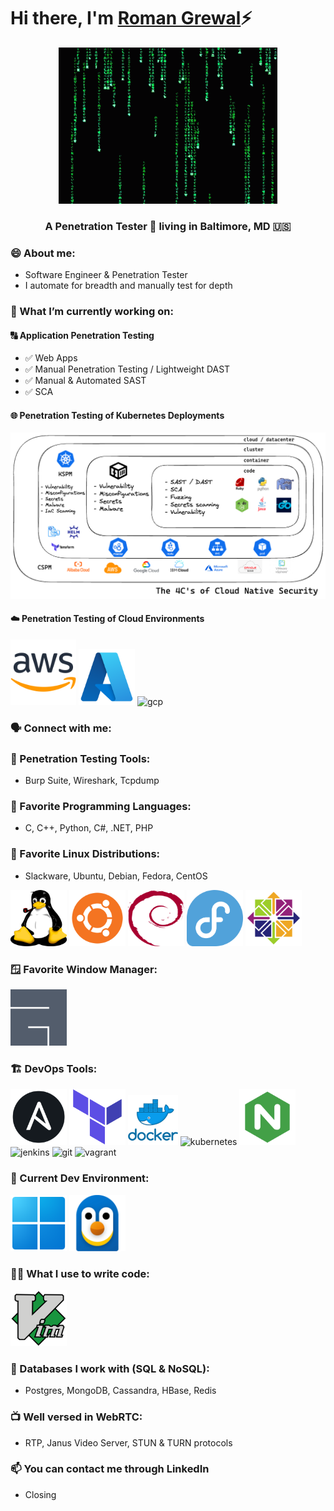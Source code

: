 <h1 align="left">
    Hi there, I'm <a href="https://www.linkedin.com/in/roman-grewal-99907b377/" target="_blank">Roman Grewal</a>⚡
</h1>

<p align="center">
  <img src="./img/matrix.gif" height="250dp" >
</p>
<h3 align="center">
A Penetration Tester 🤖 living in Baltimore, MD 🇺🇸
</h3>

### 😄 About me:
- Software Engineer & Penetration Tester
- I automate for breadth and manually test for depth
  
### 🔭 What I’m currently working on:
#### 🔠 Application Penetration Testing
- ✅ Web Apps
- ✅ Manual Penetration Testing / Lightweight DAST
- ✅ Manual & Automated SAST
- ✅ SCA
#### 🌐 Penetration Testing of Kubernetes Deployments
![4c-cloud](./img/4c-cloud-native.png)
#### ☁️ Penetration Testing of Cloud Environments
<p align="left">
    <img src="https://raw.githubusercontent.com/devicons/devicon/master/icons/amazonwebservices/amazonwebservices-original-wordmark.svg" alt="aws" width="105" height="105"/>
    <img src="./img/Microsoft_Azure.svg.png" alt="azure" width="90" height="90"/>
    <img src="https://www.vectorlogo.zone/logos/google_cloud/google_cloud-icon.svg" alt="gcp" width="90" height="90"/>
</p>

### 🗣️ Connect with me:
### 🔦 Penetration Testing Tools:
- Burp Suite, Wireshark, Tcpdump
### 💯 Favorite Programming Languages:
- C, C++, Python, C#, .NET, PHP
### 🐧 Favorite Linux Distributions:
- Slackware, Ubuntu, Debian, Fedora, CentOS
<p align="left">
    <img src="./img/slackware.png" alt="slackware" width="90" height="90"/> 
    <img src="./img/ubuntu.png" alt="ubuntu" width="90" height="90"/> 
    <img src="./img/debian.png" alt="debian" width="90" height="90"/> 
    <img src="./img/fedora.png" alt="fedora" width="90" height="90"/> 
    <img src="./img/CentOS.png" alt="centos" width="90" height="90"/> 
</p>

### 🪟 Favorite Window Manager:
<p align="left">
    <img src="./img/awesome64.png" alt="awesomewm" width="90" height="90"/> 
</p>

### 🏗️ DevOps Tools:
<p align="left">
    <img src="https://raw.githubusercontent.com/github/explore/80688e429a7d4ef2fca1e82350fe8e3517d3494d/topics/ansible/ansible.png" alt="ansible" width="90" height="90"/>
    <img src="./img/terraform.webp" alt="terraform" width="90" height="90"/>
    <img src="https://raw.githubusercontent.com/github/explore/80688e429a7d4ef2fca1e82350fe8e3517d3494d/topics/docker/docker.png" alt="docker" width="80" height="80"/> 
    <img src="https://www.vectorlogo.zone/logos/kubernetes/kubernetes-icon.svg" alt="kubernetes" width="90" height="90"/>
    <img src="./img/nginx.png" alt="nginx" width="90" height="90"/> 
    <img src="https://www.vectorlogo.zone/logos/jenkins/jenkins-icon.svg" alt="jenkins" width="90" height="90"/> 
    <img src="https://www.vectorlogo.zone/logos/git-scm/git-scm-icon.svg" alt="git" width="90" height="90"/> 
    <img src="https://www.vectorlogo.zone/logos/vagrantup/vagrantup-icon.svg" alt="vagrant" width="90" height="90"/>
</p>

### 🌿 Current Dev Environment:
<p align="left">
    <img src="./img/windows11.png" alt="windows" width="90" height="90"/>
    <img src="./img/Windows_Subsystem_for_Linux_icon.webp" alt="wsl" width="90" height="90"/>
</p>

### 🧑‍💻 What I use to write code:
<p align="left">
    <img src="./img/vim.png" alt="vim" width="90" height="90"/>
</p>

### 🦖 Databases I work with (SQL & NoSQL):
- Postgres, MongoDB, Cassandra, HBase, Redis
### 📺 Well versed in WebRTC:
- RTP, Janus Video Server, STUN & TURN protocols
### 📫 You can contact me through LinkedIn
- Closing
